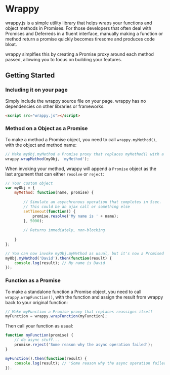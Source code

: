 # Wrappy

wrappy.js is a simple utility library that helps wraps your functions and object methods in Promises. For those developers that often deal with Promises and Deferreds in a fluent interface, manually making a function or method return a promise quickly becomes tiresome and produces code bloat.

wrappy simplfies this by creating a Promise proxy around each method passed, allowing you to focus on building your features.

## Getting Started

### Including it on your page
Simply include the wrappy source file on your page. wrappy has no dependencies on other libraries or frameworks.
```html
<script src="wrappy.js"></script>
```
### Method on a Object as a Promise
To make a method a Promise object, you need to call `wrappy.myMethod()`, with the object and method name:
```javascript
// Make myObj.myMethod a Promise proxy that replaces myMethod() with a proxy
wrappy.wrapMethod(myObj, 'myMethod');
```
When invoking your method, wrappy will append a `Promise` object as the last argument that can either `resolve` or `reject`:
```javascript
// Your custom object
var myObj = {
    myMethod: function(name, promise) {
    
        // Simulate an asynchronous operation that completes in 5sec.
        // This could be an ajax call or something else
        setTimeout(function() {
            promise.resolve('My name is ' + name);
        }, 5000);
        
        // Returns immediately, non-blocking
        
    }
};

// You can now invoke myObj.myMethod as usual, but it's now a Promised method
myObj.myMethod('David').then(function(result) {
    console.log(result); // My name is David
});
```

### Function as a Promise
To make a standalone function a Promise object, you need to call `wrappy.wrapFunction()`, with the function and assign the result from wrappy back to your original function:
```javascript
// Make myFunction a Promise proxy that replaces reassigns itself
myFunction = wrappy.wrapFunction(myFunction);
```
Then call your function as usual:
```javascript
function myFunction(promise) {
    // do async stuff...
    promise.reject('Some reason why the async operation failed');
}

myFunction().then(function(result) {
    console.log(result); // 'Some reason why the async operation failed'
}).
